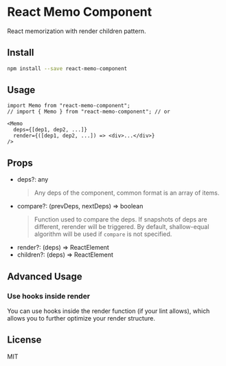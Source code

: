 # React Memo Component

React memorization with render children pattern.

## Install

```bash
npm install --save react-memo-component
```

## Usage

```tsx
import Memo from "react-memo-component";
// import { Memo } from "react-memo-component"; // or

<Memo
  deps={[dep1, dep2, ...]}
  render={([dep1, dep2, ...]) => <div>...</div>}
/>
```

## Props

- deps?: any
  > Any deps of the component, common format is an array of items.
- compare?: (prevDeps, nextDeps) => boolean
  > Function used to compare the deps. If snapshots of deps are different, rerender will be triggered.
  > By default, shallow-equal algorithm will be used if `compare` is not specified.
- render?: (deps) => ReactElement
- children?: (deps) => ReactElement

## Advanced Usage

### Use hooks inside render

You can use hooks inside the render function (if your lint allows), which allows you to further optimize your render structure.

## License

MIT
